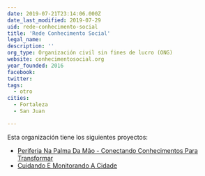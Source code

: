 ```yaml
---
date: 2019-07-21T23:14:06.000Z
date_last_modified: 2019-07-29
uid: rede-conhecimento-social
title: 'Rede Conhecimento Social'
legal_name: 
description: ''
org_type: Organización civil sin fines de lucro (ONG)
website: conhecimentosocial.org
year_founded: 2016
facebook: 
twitter: 
tags:
  - otro
cities: 
  - Fortaleza
  - San Juan

---
```


Esta organización tiene los siguientes proyectos:

- [Periferia Na Palma Da Mão - Conectando Conhecimentos Para Transformar](/proyectos/periferia-na-palma-da-mão-conectando-conhecimentos-para-transformar)
- [Cuidando E Monitorando A Cidade](/proyectos/cuidando-e-monitorando-a-cidade)
